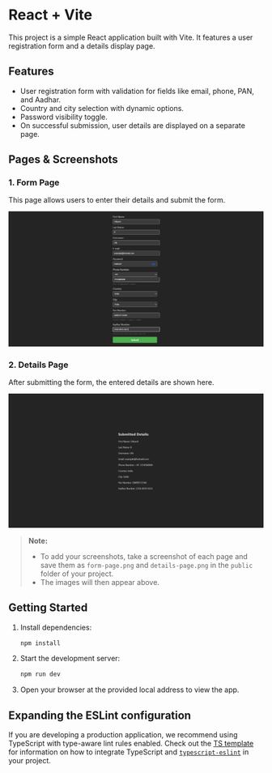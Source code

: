 # React + Vite

This project is a simple React application built with Vite. It features a user registration form and a details display page.

## Features

- User registration form with validation for fields like email, phone, PAN, and Aadhar.
- Country and city selection with dynamic options.
- Password visibility toggle.
- On successful submission, user details are displayed on a separate page.

## Pages & Screenshots

### 1. Form Page

This page allows users to enter their details and submit the form.

![Form Page](./public/form-page.png)

### 2. Details Page

After submitting the form, the entered details are shown here.

![Details Page](./public/details-page.png)

> **Note:**
>
> - To add your screenshots, take a screenshot of each page and save them as `form-page.png` and `details-page.png` in the `public` folder of your project.
> - The images will then appear above.

## Getting Started

1. Install dependencies:
   ```sh
   npm install
   ```
2. Start the development server:
   ```sh
   npm run dev
   ```
3. Open your browser at the provided local address to view the app.

## Expanding the ESLint configuration

If you are developing a production application, we recommend using TypeScript with type-aware lint rules enabled. Check out the [TS template](https://github.com/vitejs/vite/tree/main/packages/create-vite/template-react-ts) for information on how to integrate TypeScript and [`typescript-eslint`](https://typescript-eslint.io) in your project.
